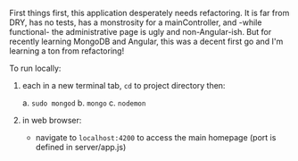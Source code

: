 First things first, this application desperately needs refactoring.  It is far from DRY, has no tests, has a monstrosity for a mainController, and -while functional- the administrative page is ugly and non-Angular-ish.  But for recently learning MongoDB and Angular, this was a decent first go and I'm learning a ton from refactoring!



To run locally:

1. each in a new terminal tab, `cd` to project directory then:

	a. `sudo mongod`
	b. `mongo`
	c. `nodemon`

2. in web browser:
	- navigate to `localhost:4200` to access the main homepage (port is defined in server/app.js)